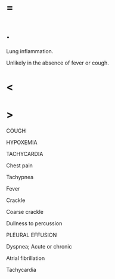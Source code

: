 # =

# .

Lung inflammation.

Unlikely in the absence of fever or cough.

# <

# >

COUGH

HYPOXEMIA

TACHYCARDIA

Chest pain

Tachypnea

Fever

Crackle

Coarse crackle

Dullness to percussion

PLEURAL EFFUSION

Dyspnea; Acute or chronic

Atrial fibrillation

Tachycardia
